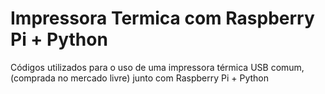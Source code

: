 # Impressora Termica com Raspberry Pi + Python
Códigos utilizados para o uso de uma impressora térmica USB comum,(comprada no mercado livre) junto com Raspberry Pi + Python </br>
